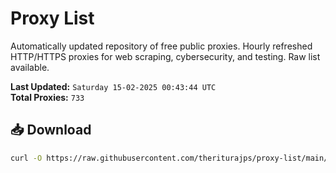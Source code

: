 # Proxy List

Automatically updated repository of free public proxies. Hourly refreshed HTTP/HTTPS proxies for web scraping, cybersecurity, and testing. Raw list available.

**Last Updated:** `Saturday 15-02-2025 00:43:44 UTC`  
**Total Proxies:** `733`

## 📥 Download
```bash
curl -O https://raw.githubusercontent.com/theriturajps/proxy-list/main/proxies.txt
